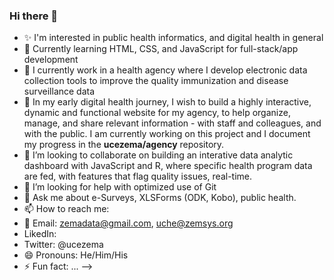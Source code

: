 ### Hi there 👋
- ✨ I'm interested in public health informatics, and digital health in general
- 🌱 Currently learning HTML, CSS, and  JavaScript for full-stack/app development
- 🔭 I currently work in a health agency where I develop electronic data collection tools to improve the quality immunization and disease surveillance data
- 🔭 In my early digital health journey, I wish to build a highly interactive, dynamic and functional website for my agency, to help organize, manage, and share relevant information - with staff and colleagues, and with the public. I am currently working on this project and I document my progress in the **ucezema/agency** repository.
- 👯 I’m looking to collaborate on building an interative data analytic dashboard with JavaScript and R, where specific health program data are fed, with features that flag quality issues, real-time.
- 🤔 I’m looking for help with optimized use of Git
- 💬 Ask me about e-Surveys, XLSForms (ODK, Kobo), public health.
- 📫 How to reach me: 
- 📩 Email: zemadata@gmail.com, uche@zemsys.org 
- LikedIn: 
- Twitter: @ucezema
- 😄 Pronouns: He/Him/His
- ⚡ Fun fact: ...
-->
